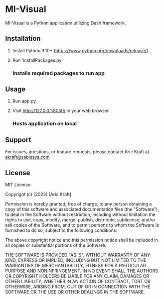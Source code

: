 # MI-Visual

MI-Visual is a Python application utilizing Dash framework. 

## Installation

1. Install Python 3.10+ (https://www.python.org/downloads/release/)
2. Run 'installPackages.py'

   ### Installs required packages to run app

## Usage

1. Run app.py
2. Visit http://127.0.0.1:8050/ in your web browser

   ### Hosts application on local

## Support

For issues, questions, or feature requests, please contact Aric Kraft at akraft@sablesys.com

## License

MIT License

Copyright (c) [2023] [Aric Kraft]

Permission is hereby granted, free of charge, to any person obtaining a copy
of this software and associated documentation files (the "Software"), to deal
in the Software without restriction, including without limitation the rights
to use, copy, modify, merge, publish, distribute, sublicense, and/or sell
copies of the Software, and to permit persons to whom the Software is
furnished to do so, subject to the following conditions:

The above copyright notice and this permission notice shall be included in all
copies or substantial portions of the Software.

THE SOFTWARE IS PROVIDED "AS IS", WITHOUT WARRANTY OF ANY KIND, EXPRESS OR
IMPLIED, INCLUDING BUT NOT LIMITED TO THE WARRANTIES OF MERCHANTABILITY,
FITNESS FOR A PARTICULAR PURPOSE AND NONINFRINGEMENT. IN NO EVENT SHALL THE
AUTHORS OR COPYRIGHT HOLDERS BE LIABLE FOR ANY CLAIM, DAMAGES OR OTHER
LIABILITY, WHETHER IN AN ACTION OF CONTRACT, TORT OR OTHERWISE, ARISING FROM,
OUT OF OR IN CONNECTION WITH THE SOFTWARE OR THE USE OR OTHER DEALINGS IN THE
SOFTWARE.

